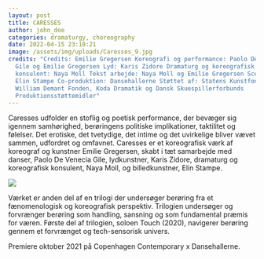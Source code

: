 ```yaml
---
layout: post
title: CARESSES
author: john_doe
categories: dramaturgy, choreography
date: 2022-04-15 23:10:21
image: /assets/img/uploads/Caresses_9.jpg
credits: "Credits: Emilie Gregersen Koreografi og performance: Paolo De Venecia
  Gile og Emilie Gregersen Lyd: Karis Zidore Dramaturg og koreografisk
  konsulent: Naya Moll Tekst arbejde: Naya Moll og Emilie Gregersen Scenografi:
  Elin Stampe Co-produktion: Dansehallerne Støttet af: Statens Kunstfond,
  William Demant Fonden, Koda Dramatik og Dansk Skuespillerforbunds
  Produktionsstøttemidler"
---
```

Caresses udfolder en stoflig og poetisk performance, der bevæger sig igennem samhørighed, berøringens politiske implikationer, taktilitet og følelser. Det erotiske, det tvetydige, det intime og det uvirkelige bliver vævet sammen, udfordret og omfavnet.
Caresses er et koreografisk værk af koreograf og kunstner Emilie Gregersen, skabt i tæt samarbejde med danser, Paolo De Venecia Gile, lydkunstner, Karis Zidore, dramaturg og koreografisk konsulent, Naya Moll, og billedkunstner, Elin Stampe.

![](/assets/img/uploads/Caresses_3.jpg)

Værket er anden del af en trilogi der undersøger berøring fra et fænomenologisk og koreografisk perspektiv. Trilogien undersøger og forvrænger berøring som handling, sansning og som fundamental præmis for væren. Første del af trilogien, soloen Touch (2020), navigerer berøring gennem et forvrænget og tech-sensorisk univers.

Premiere oktober 2021 på Copenhagen Contemporary x Dansehallerne.